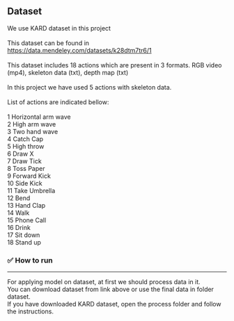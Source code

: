 ## Dataset

We use KARD dataset in this project 
 </br> </br>
This dataset can be found in https://data.mendeley.com/datasets/k28dtm7tr6/1
 </br> </br>
This dataset includes 18 actions which are present in 3 formats. RGB video (mp4), skeleton data (txt), depth map (txt)
 </br> </br>
In this project we have used 5 actions with skeleton data.
 </br> </br>
List of actions are indicated bellow:
 </br> </br>
1	Horizontal arm wave </br>
2	High arm wave </br>
3	Two hand wave </br>
4	Catch Cap </br>
5	High throw </br>
6	Draw X </br>
7	Draw Tick </br>
8	Toss Paper </br>
9	Forward Kick </br>
10	Side Kick </br>
11	Take Umbrella </br>
12	Bend </br>
13	Hand Clap </br>
14	Walk </br>
15	Phone Call </br>
16	Drink </br>
17	Sit down </br>
18	Stand up </br>


### ✅  How to run
----
For applying model on dataset, at first we should process data in it.</br>
You can download dataset from link above or use the final data in folder dataset.</br>
If you have downloaded KARD dataset, open the process folder and follow the instructions.</br>
